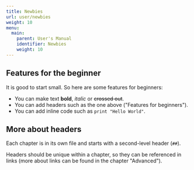 ```yaml
---
title: Newbies
url: user/newbies
weight: 10
menu:
  main:
    parent: User's Manual
    identifier: Newbies
    weight: 10
---
```


## Features for the beginner

It is good to start small.  So here are some features for beginners:

* You can make text **bold**, _italic_ or ~~crossed out~~.
* You can add headers such as the one above ("Features for beginners").
* You can add inline code such as `print "Hello World"`.

## More about headers

Each chapter is in its own file and starts with a second-level header (`##`).

Headers should be unique within a chapter, so they can be referenced
in links (more about links can be found in the chapter "Advanced").
